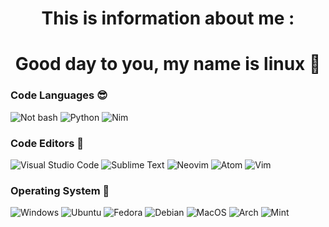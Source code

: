 
<h1 align="center">
  This is information about me :  </h4>
</h1>
<h1 align="center">
  Good day to you, my name is linux 👀  </h4>
</h1>


### Code Languages 😎
![Not bash](https://img.shields.io/badge/Shell%20script%20-FFFFFF?style=for-the-badge&logo=gnu-bash&logoColor=000000)
![Python](https://img.shields.io/badge/Python%20-3670A0?style=for-the-badge&logo=python&logoColor=000000)
![Nim](https://img.shields.io/badge/Nim%20-E4FF2E?style=for-the-badge&logo=nim&logoColor=000000)


### Code Editors 🦾 
![Visual Studio Code](https://img.shields.io/badge/Visual%20Studio%20Code-6B58E9?style=for-the-badge&logo=visual-studio-code&logoColor=000000)
![Sublime Text](https://img.shields.io/badge/Sublime%20Text-FF7139?style=for-the-badge&logo=sublime-text&logoColor=000000)
![Neovim](https://img.shields.io/badge/Neovim-7479B5?style=for-the-badge&logo=neovim&logoColor=000000)
![Atom](https://img.shields.io/badge/Atom%20-4A5249?style=for-the-badge&logo=atom&logoColor=000000)
![Vim](https://img.shields.io/badge/Vim%20-1FD832?style=for-the-badge&logo=vim&logoColor=000000)

### Operating System 🤖
![Windows](https://img.shields.io/badge/Windows%20-DEDEDF?style=for-the-badge&logo=windows&logoColor=000000)
![Ubuntu](https://img.shields.io/badge/Ubuntu%20-FF4141?style=for-the-badge&logo=ubuntu&logoColor=000000)
![Fedora](https://img.shields.io/badge/Fedora%20-0A075F?style=for-the-badge&logo=fedora&logoColor=000000)
![Debian](https://img.shields.io/badge/Debian%20-EF4A4A?style=for-the-badge&logo=debian&logoColor=000000)
![MacOS](https://img.shields.io/badge/MacOS%20-EC3CE6?style=for-the-badge&logo=macos&logoColor=000000)
![Arch](https://img.shields.io/badge/Arch%20-4A46C4?style=for-the-badge&logo=arch-linux&logoColor=000000)
![Mint](https://img.shields.io/badge/Mint%20-15C354?style=for-the-badge&logo=linux-mint&logoColor=000000)
